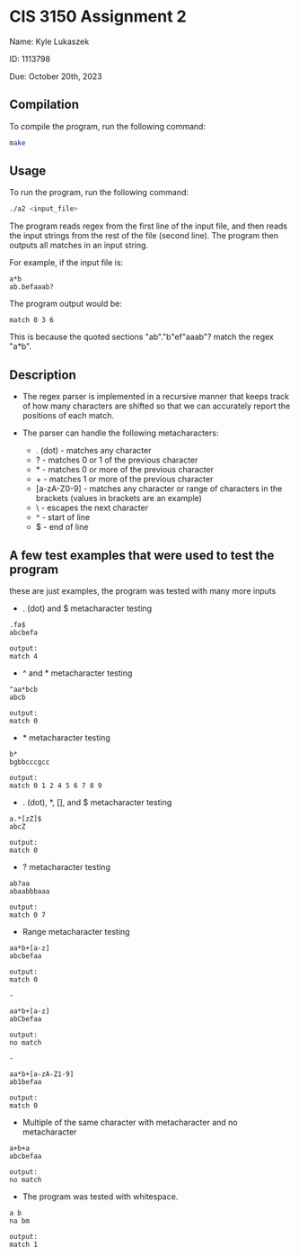 # CIS 3150 Assignment 2

Name: Kyle Lukaszek

ID: 1113798

Due: October 20th, 2023

## Compilation

To compile the program, run the following command:

```bash
make
```

## Usage

To run the program, run the following command:

```bash
./a2 <input_file>
```

The program reads regex from the first line of the input file, and then reads the input strings from the rest of the file (second line). The program then outputs all matches in an input string.

For example, if the input file is:

```
a*b
ab.befaaab?
```    

The program output would be:

```
match 0 3 6
```

This is because the quoted sections "ab"."b"ef"aaab"? match the regex "a*b".

## Description

- The regex parser is implemented in a recursive manner that keeps track of how many characters are shifted so that we can accurately report the positions of each match.

- The parser can handle the following metacharacters:
    - . (dot) - matches any character
    - ? - matches 0 or 1 of the previous character
    - \* - matches 0 or more of the previous character
    - \+ - matches 1 or more of the previous character
    - [a\-zA-Z0-9] - matches any character or range of characters in the brackets (values in brackets are an example)
    - \ - escapes the next character
    - ^ - start of line
    - $ - end of line

## A few test examples that were used to test the program 
these are just examples, the program was tested with many more inputs

- . (dot) and $ metacharacter testing
```
.fa$
abcbefa

output:
match 4
```

- ^ and * metacharacter testing
```
^aa*bcb
abcb

output:
match 0
```

- \* metacharacter testing
```
b*
bgbbcccgcc

output:
match 0 1 2 4 5 6 7 8 9
``` 

- . (dot), *, [], and $ metacharacter testing
```
a.*[zZ]$
abcZ

output:
match 0
```

- ? metacharacter testing
```
ab?aa
abaabbbaaa

output:
match 0 7
```

- Range metacharacter testing
```
aa*b+[a-z]
abcbefaa

output:
match 0

-

aa*b+[a-z]
abCbefaa

output:
no match

-

aa*b+[a-zA-Z1-9]
ab1befaa

output:
match 0

```

- Multiple of the same character with metacharacter and no metacharacter
```
a+b+a
abcbefaa

output:
no match
```

- The program was tested with whitespace.

```
a b
na bm

output:
match 1
```